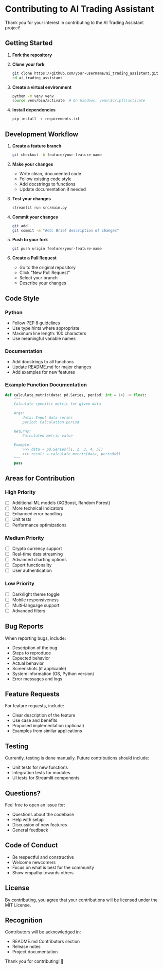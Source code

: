 # Contributing to AI Trading Assistant

Thank you for your interest in contributing to the AI Trading Assistant project!

## Getting Started

1. **Fork the repository**
2. **Clone your fork**
   ```bash
   git clone https://github.com/your-username/ai_trading_assistant.git
   cd ai_trading_assistant
   ```

3. **Create a virtual environment**
   ```bash
   python -m venv venv
   source venv/bin/activate  # On Windows: venv\Scripts\activate
   ```

4. **Install dependencies**
   ```bash
   pip install -r requirements.txt
   ```

## Development Workflow

1. **Create a feature branch**
   ```bash
   git checkout -b feature/your-feature-name
   ```

2. **Make your changes**
   - Write clean, documented code
   - Follow existing code style
   - Add docstrings to functions
   - Update documentation if needed

3. **Test your changes**
   ```bash
   streamlit run src/main.py
   ```

4. **Commit your changes**
   ```bash
   git add .
   git commit -m "Add: Brief description of changes"
   ```

5. **Push to your fork**
   ```bash
   git push origin feature/your-feature-name
   ```

6. **Create a Pull Request**
   - Go to the original repository
   - Click "New Pull Request"
   - Select your branch
   - Describe your changes

## Code Style

### Python
- Follow PEP 8 guidelines
- Use type hints where appropriate
- Maximum line length: 100 characters
- Use meaningful variable names

### Documentation
- Add docstrings to all functions
- Update README.md for major changes
- Add examples for new features

### Example Function Documentation
```python
def calculate_metric(data: pd.Series, period: int = 14) -> float:
    """
    Calculate specific metric for given data
    
    Args:
        data: Input data series
        period: Calculation period
    
    Returns:
        Calculated metric value
    
    Example:
        >>> data = pd.Series([1, 2, 3, 4, 5])
        >>> result = calculate_metric(data, period=5)
    """
    pass
```

## Areas for Contribution

### High Priority
- [ ] Additional ML models (XGBoost, Random Forest)
- [ ] More technical indicators
- [ ] Enhanced error handling
- [ ] Unit tests
- [ ] Performance optimizations

### Medium Priority
- [ ] Crypto currency support
- [ ] Real-time data streaming
- [ ] Advanced charting options
- [ ] Export functionality
- [ ] User authentication

### Low Priority
- [ ] Dark/light theme toggle
- [ ] Mobile responsiveness
- [ ] Multi-language support
- [ ] Advanced filters

## Bug Reports

When reporting bugs, include:
- Description of the bug
- Steps to reproduce
- Expected behavior
- Actual behavior
- Screenshots (if applicable)
- System information (OS, Python version)
- Error messages and logs

## Feature Requests

For feature requests, include:
- Clear description of the feature
- Use case and benefits
- Proposed implementation (optional)
- Examples from similar applications

## Testing

Currently, testing is done manually. Future contributions should include:
- Unit tests for new functions
- Integration tests for modules
- UI tests for Streamlit components

## Questions?

Feel free to open an issue for:
- Questions about the codebase
- Help with setup
- Discussion of new features
- General feedback

## Code of Conduct

- Be respectful and constructive
- Welcome newcomers
- Focus on what is best for the community
- Show empathy towards others

## License

By contributing, you agree that your contributions will be licensed under the MIT License.

## Recognition

Contributors will be acknowledged in:
- README.md Contributors section
- Release notes
- Project documentation

Thank you for contributing! 🎉

